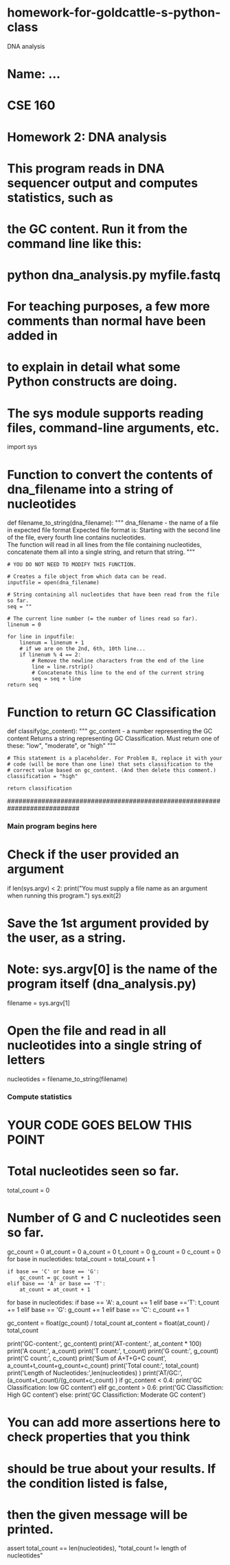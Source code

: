 # homework-for-goldcattle-s-python-class
DNA analysis
# Name: ...
# CSE 160
# Homework 2: DNA analysis

# This program reads in DNA sequencer output and computes statistics, such as
# the GC content.  Run it from the command line like this:
#   python dna_analysis.py myfile.fastq
#
# For teaching purposes, a few more comments than normal have been added in
# to explain in detail what some Python constructs are doing.

# The sys module supports reading files, command-line arguments, etc.
import sys

# Function to convert the contents of dna_filename into a string of nucleotides
def filename_to_string(dna_filename):
    """ 
    dna_filename - the name of a file in expected file format 
    Expected file format is: Starting with the second line of the file, 
    every fourth line contains nucleotides.  
    The function will read in all lines from the file containing nucleotides, 
    concatenate them all into a single string, and return that string.
    """

    # YOU DO NOT NEED TO MODIFY THIS FUNCTION.

    # Creates a file object from which data can be read.
    inputfile = open(dna_filename)

    # String containing all nucleotides that have been read from the file so far.
    seq = ""

    # The current line number (= the number of lines read so far).
    linenum = 0

    for line in inputfile:
        linenum = linenum + 1
        # if we are on the 2nd, 6th, 10th line...
        if linenum % 4 == 2:
            # Remove the newline characters from the end of the line
            line = line.rstrip()
            # Concatenate this line to the end of the current string
            seq = seq + line
    return seq
    
# Function to return GC Classification
def classify(gc_content):
    """
    gc_content - a number representing the GC content
    Returns a string representing GC Classification. Must return one of
    these: "low", "moderate", or "high"
    """

    # This statement is a placeholder. For Problem 8, replace it with your
    # code (will be more than one line) that sets classification to the 
    # correct value based on gc_content. (And then delete this comment.)
    classification = "high"

    return classification

###########################################################################
### Main program begins here
###

# Check if the user provided an argument
if len(sys.argv) < 2:
    print("You must supply a file name as an argument when running this program.")
    sys.exit(2)

# Save the 1st argument provided by the user, as a string.
# Note: sys.argv[0] is the name of the program itself (dna_analysis.py)
filename = sys.argv[1]

# Open the file and read in all nucleotides into a single string of letters
nucleotides = filename_to_string(filename)

###
### Compute statistics
###

# YOUR CODE GOES BELOW THIS POINT

# Total nucleotides seen so far.
total_count = 0

# Number of G and C nucleotides seen so far.
gc_count = 0
at_count = 0
a_count = 0
t_count = 0
g_count = 0
c_count = 0
for base in nucleotides:
    total_count = total_count + 1

    if base == 'C' or base == 'G':
        gc_count = gc_count + 1
    elif base == 'A' or base == 'T':
        at_count = at_count + 1
for base in nucleotides:
    if base == 'A':
        a_count += 1
    elif base =='T':
        t_count += 1
    elif base == 'G':
        g_count += 1
    elif base == 'C':
        c_count += 1

gc_content = float(gc_count) / total_count
at_content = float(at_count) / total_count



print('GC-content:', gc_content)
print('AT-content:', at_content * 100)
print('A count:', a_count)
print('T count:', t_count)
print('G count:', g_count)
print('C count:', c_count)
print('Sum of A+T+G+C count', a_count+t_count+g_count+c_count)
print('Total count:', total_count)
print('Length of Nucleotides:',len(nucleotides) )
print('AT/GC:', (a_count+t_count)/(g_count+c_count) )
if gc_content < 0.4:
    print('GC Classification: low GC content')
elif gc_content > 0.6:
    print('GC Classifiction: High GC content')
else:
    print('GC Classifiction: Moderate GC content')

# You can add more assertions here to check properties that you think
# should be true about your results. If the condition listed is false,
# then the given message will be printed.
assert total_count == len(nucleotides), "total_count != length of nucleotides"
